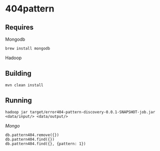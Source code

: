 404pattern
==========

Requires
--------

Mongodb

```
brew install mongodb
```

Hadoop

Building
--------

```
mvn clean install
```


Running
-------

```
hadoop jar target/error404-pattern-discovery-0.0.1-SNAPSHOT-job.jar <data/input/> <data/output/>
```

*Mongo*
```
db.pattern404.remove({})
db.pattern404.find({})
db.pattern404.find({}, {pattern: 1})
```


